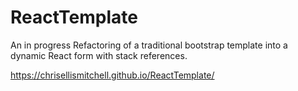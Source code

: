 # ReactTemplate

An in progress Refactoring of a traditional bootstrap template into a dynamic React form with stack references.

https://chrisellismitchell.github.io/ReactTemplate/
